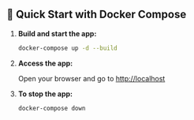 ## 🚀 Quick Start with Docker Compose

1. **Build and start the app:**

   ```bash
   docker-compose up -d --build
   ```

2. **Access the app:**

   Open your browser and go to [http://localhost](http://localhost)

3. **To stop the app:**

   ```bash
   docker-compose down
   ```